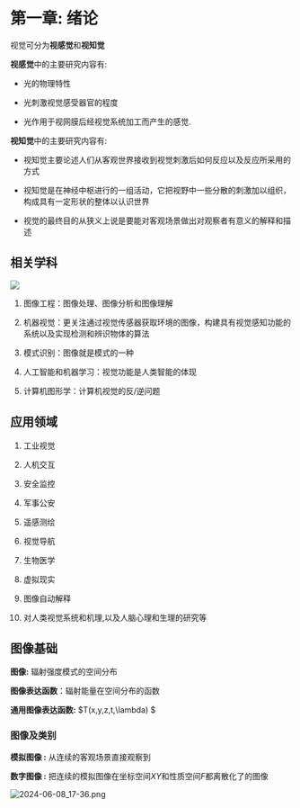 # 第一章: 绪论

视觉可分为**视感觉**和**视知觉**

**视感觉**中的主要研究内容有:

* 光的物理特性

* 光刺激视觉感受器官的程度

* 光作用于视网膜后经视觉系统加工而产生的感觉.

**视知觉**中的主要研究内容有:

* 视知觉主要论述人们从客观世界接收到视觉刺激后如何反应以及反应所采用的方式

* 视知觉是在神经中枢进行的一组活动，它把视野中一些分散的刺激加以组织，构成具有一定形状的整体以认识世界

* 视觉的最终目的从狭义上说是要能对客观场景做出对观察者有意义的解释和描述

## 相关学科

![](/home/sxz/.config/marktext/images/2024-06-08-17-09-21-image.png)

1. 图像工程：图像处理、图像分析和图像理解

2. 机器视觉：更关注通过视觉传感器获取环境的图像，构建具有视觉感知功能的系统以及实现检测和辨识物体的算法

3. 模式识别：图像就是模式的一种

4. 人工智能和机器学习：视觉功能是人类智能的体现

5. 计算机图形学：计算机视觉的反/逆问题

## 应用领域

1. 工业视觉

2. 人机交互

3. 安全监控

4. 军事公安

5. 遥感测绘

6. 视觉导航

7. 生物医学

8. 虚拟现实

9. 图像自动解释

10. 对人类视觉系统和机理,以及人脑心理和生理的研究等

## 图像基础

**图像:** 辐射强度模式的空间分布

**图像表达函数**：辐射能量在空间分布的函数

**通用图像表达函数:** $T(x,y,z,t,\lambda) $

### 图像及类别

**模拟图像 :** 从连续的客观场景直接观察到

**数字图像 :** 把连续的模拟图像在坐标空间$XY$和性质空间$F$都离散化了的图像

![2024-06-08_17-36.png](/home/sxz/The%20Final%20Battle%20of%20the%20Semester/Computer_Vision/P1/2024-06-08_17-36.png)




